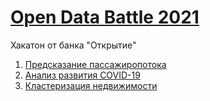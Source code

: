 # [Open Data Battle 2021](https://open-data-battle.geecko.com/)
Хакатон от банка "Открытие"

1. [Предсказание пассажиропотока](https://github.com/Komsomolochka/open_data_battle_2021/tree/main/airport)
2. [Анализ развития COVID-19](https://github.com/Komsomolochka/open_data_battle_2021/tree/main/covid19)
3. [Кластеризация недвижимости](https://github.com/Komsomolochka/open_data_battle_2021/tree/main/paris)
